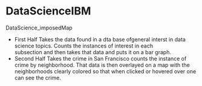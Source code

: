 # DataScienceIBM
DataScience_imposedMap 

 - First Half
       Takes the data found in a dta base ofgeneral interst in data science topics. Counts the instances of interest in each  
       subsection and then takes that data and puts it on a bar graph.
- Second Half 
         Takes the crime in San Francisco counts the instance of crime by neighborhood. That data is then overlayed on a map with the 
         neighborhoods clearly colored so that when clicked or hovered over one can see the crime.
